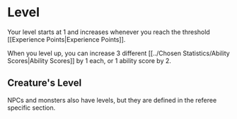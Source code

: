# Level

Your level starts at 1 and increases whenever you reach the threshold [[Experience Points\|Experience Points]].

When you level up, you can increase 3 different [[../Chosen Statistics/Ability Scores\|Ability Scores]] by 1 each, or 1 ability score by 2.

## Creature's Level
NPCs and monsters also have levels, but they are defined in the referee specific section.
